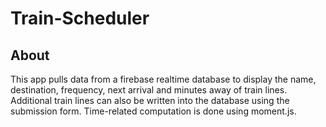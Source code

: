 # Train-Scheduler

## About
This app pulls data from a firebase realtime database to display the name, destination, frequency, next arrival and minutes away of train lines. Additional train lines can also be written into the database using the submission form. Time-related computation is done using moment.js.